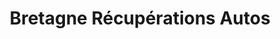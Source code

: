 ---
title: "Bretagne Récupérations Autos"
url: /elven/bretagne-recuperations-autos/
shop: pièces de voitures
---